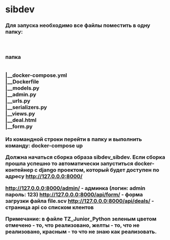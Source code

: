 # sibdev

<h3>Для запуска необходимо все файлы поместить в одну папку:<h3>
<br>
<p>папка<p><br>
  |__docker-compose.yml<br>
  |__Dockerfile<br>
  |__models.py<br>
  |__admin.py<br>
  |__urls.py<br>
  |__serializers.py<br>
  |__views.py<br>
  |__deal.html<br>
  |__form.py<br>
  <br>
  Из командной строки перейти в папку и выполнить команду:
    docker-compose up
    
  Должна начаться сборка образа sibdev_sibdev.
  Если сборка прошла успешно то автоматически запуститься docker-контейнер с django проектом,
  который будет доступен по адресу http://127.0.0.0:8000/
  
  http://127.0.0.0:8000/admin/      - админка (логин: admin пароль: 123)
  http://127.0.0.0:8000/api/form/   - форма загрузки файла file.scv
  http://127.0.0.0:8000/api/deals/  - страница api со списком клентов
  
  
  Примечание: в файле TZ_Junior_Python зеленым цветом отмечено - то, что реализовано, желты - то, что не реализовано, красным - то что не знаю как реализовать.
